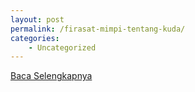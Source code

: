 ```yaml
---
layout: post
permalink: /firasat-mimpi-tentang-kuda/
categories:
    - Uncategorized
---
```


[Baca Selengkapnya](/10)
